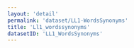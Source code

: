 ```yaml
---
layout: 'detail'
permalink: 'dataset/LL1-WordsSynonyms'
title: 'Ll1_wordssynonyms'
datasetID: 'LL1_WordsSynonyms'
---
```


